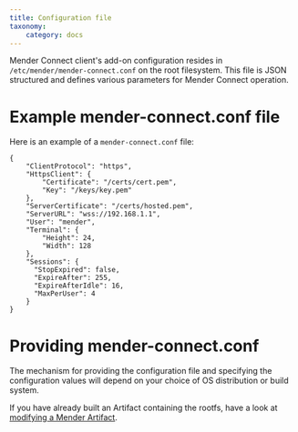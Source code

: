 ```yaml
---
title: Configuration file
taxonomy:
    category: docs
---
```


Mender Connect client's add-on configuration resides in `/etc/mender/mender-connect.conf`
on the root filesystem. This file is JSON structured and defines various
parameters for Mender Connect operation.

# Example mender-connect.conf file

Here is an example of a `mender-connect.conf` file:
```
{
    "ClientProtocol": "https",
    "HttpsClient": {
        "Certificate": "/certs/cert.pem",
        "Key": "/keys/key.pem"
    },
    "ServerCertificate": "/certs/hosted.pem",
    "ServerURL": "wss://192.168.1.1",
    "User": "mender",
    "Terminal": {
        "Height": 24,
        "Width": 128
    },
    "Sessions": {
      "StopExpired": false,
      "ExpireAfter": 255,
      "ExpireAfterIdle": 16,
      "MaxPerUser": 4
    }
}
```

# Providing mender-connect.conf

The mechanism for providing the configuration file and specifying the configuration values will depend on your choice of OS distribution or build system.

If you have already built an Artifact containing the rootfs, have a look at [modifying a Mender Artifact](../../../06.Artifact-creation/03.Modify-an-Artifact/docs.md).


